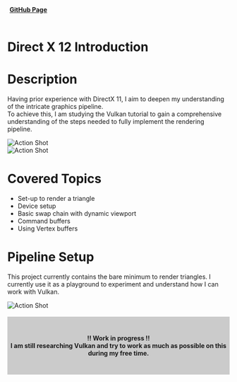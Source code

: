 <style>
    #myFrame { width:100%; height:300px; }
</style>
<script>
    import {FaGithub} from 'svelte-icons/fa';
</script>

<div class="flex" style="padding-bottom:20px;">
    <div class="flex pr-5">
        <a href="https://github.com/gillianassi/LearnVulkan" target="_blank" rel="no-referrer">
            <div class="flex items-center LinkWrapper">
                <div>
                <b style="padding-left:5px; padding-right:10px; ">GitHub Page</b>
                </div>
                <div class="padding-right:20px h-6 ">
                    <FaGithub/>
                </div >
            </div>
        </a>
    </div>
</div>

# Direct X 12 Introduction

<div id="markdownBody">
    <div class="grid-container grid-centered-container reversed-col-content">
        <div class="w-full">
            <h1 class="title">Description</h1>
            <p>
                Having prior experience with DirectX 11, I aim to deepen my understanding of the intricate graphics pipeline. <br>
                To achieve this, I am studying the Vulkan tutorial to gain a comprehensive understanding of the steps needed to fully implement the rendering pipeline.
            </p>
        </div>
        <div class="justify-center">
            <img class="rounded-3xl shadow-xl" src="https://ik.imagekit.io/gillianassi/Projects/Vulkan/utet5ckcimq41-ezgif.com-webp-to-png-converter_UjYc2ZTq5.png?updatedAt=1719852905317" alt="Action Shot"  width="auto" />
        </div>
    </div>
    <div class="grid-container grid-centered-container">
        <div class="justify-center">
            <img class="rounded-3xl shadow-xl"  src="https://ik.imagekit.io/gillianassi/Projects/Vulkan/image-15_4W59ZrH2R.png?updatedAt=1719851781147" alt="Action Shot"  width="auto" />
        </div>
        <div class="w-full">
            <h1 class="title">Covered Topics</h1>
            <ul class="list-disc marker:text-gPrimaryColor pl-10">
                <li>Set-up to render a triangle</li>
                <li>Device setup</li>
                <li>Basic swap chain with dynamic viewport</li>
                <li>Command buffers</li>
                <li>Using Vertex buffers</li>
            </ul>
        </div>
    </div>
    <div class="grid-container grid-centered-container reversed-col-content">
        <div class="w-full">
            <h1 class="title">Pipeline Setup</h1>
            <p>
                This project currently contains the bare minimum to render triangles. I currently use it as a playground to experiment and understand how I can work with Vulkan.
            </p>
        </div>
        <div class="justify-center">
            <img class="rounded-3xl shadow-xl" src="https://ik.imagekit.io/gillianassi/Projects/Vulkan/image_z-e3cvF-p.png?updatedAt=1719851814414" alt="Action Shot"  width="auto" />
        </div>
    </div>
</div>
<br>

<div  style="background-color:rgba(0, 0, 0, 0.2); text-align:center; vertical-align: middle; padding:40px 0;">
    <div class="text-align: center">
        <b>!! Work in progress !!</b>
    </div>
    <div class="text-align: center" >
        <b>
            I am still researching Vulkan and try to work as much as possible on this during my free time.
        </b>
        <br> 
    </div>
</div>
